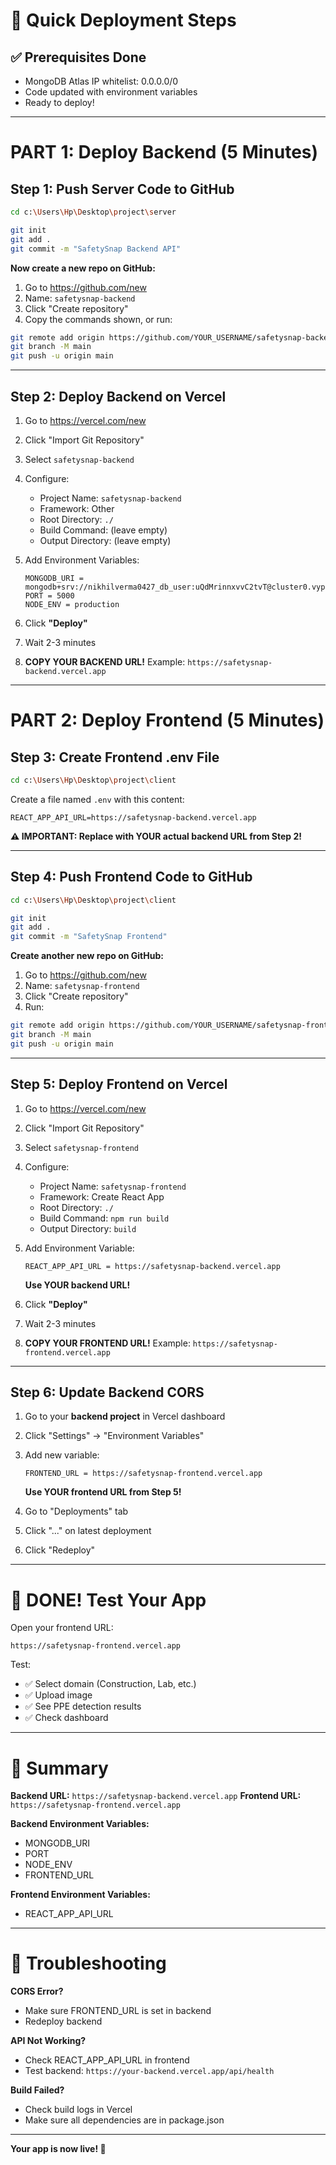 # 🚀 Quick Deployment Steps

## ✅ Prerequisites Done
- MongoDB Atlas IP whitelist: 0.0.0.0/0
- Code updated with environment variables
- Ready to deploy!

---

# PART 1: Deploy Backend (5 Minutes)

## Step 1: Push Server Code to GitHub

```bash
cd c:\Users\Hp\Desktop\project\server

git init
git add .
git commit -m "SafetySnap Backend API"
```

**Now create a new repo on GitHub:**
1. Go to https://github.com/new
2. Name: `safetysnap-backend`
3. Click "Create repository"
4. Copy the commands shown, or run:

```bash
git remote add origin https://github.com/YOUR_USERNAME/safetysnap-backend.git
git branch -M main
git push -u origin main
```

---

## Step 2: Deploy Backend on Vercel

1. Go to https://vercel.com/new
2. Click "Import Git Repository"
3. Select `safetysnap-backend`
4. Configure:
   - Project Name: `safetysnap-backend`
   - Framework: Other
   - Root Directory: `./`
   - Build Command: (leave empty)
   - Output Directory: (leave empty)

5. Add Environment Variables:
   ```
   MONGODB_URI = mongodb+srv://nikhilverma0427_db_user:uQdMrinnxvvC2tvT@cluster0.vypxu2f.mongodb.net/SafetySnap
   PORT = 5000
   NODE_ENV = production
   ```

6. Click **"Deploy"**

7. Wait 2-3 minutes

8. **COPY YOUR BACKEND URL!**
   Example: `https://safetysnap-backend.vercel.app`

---

# PART 2: Deploy Frontend (5 Minutes)

## Step 3: Create Frontend .env File

```bash
cd c:\Users\Hp\Desktop\project\client
```

Create a file named `.env` with this content:
```
REACT_APP_API_URL=https://safetysnap-backend.vercel.app
```

**⚠️ IMPORTANT: Replace with YOUR actual backend URL from Step 2!**

---

## Step 4: Push Frontend Code to GitHub

```bash
cd c:\Users\Hp\Desktop\project\client

git init
git add .
git commit -m "SafetySnap Frontend"
```

**Create another new repo on GitHub:**
1. Go to https://github.com/new
2. Name: `safetysnap-frontend`
3. Click "Create repository"
4. Run:

```bash
git remote add origin https://github.com/YOUR_USERNAME/safetysnap-frontend.git
git branch -M main
git push -u origin main
```

---

## Step 5: Deploy Frontend on Vercel

1. Go to https://vercel.com/new
2. Click "Import Git Repository"
3. Select `safetysnap-frontend`
4. Configure:
   - Project Name: `safetysnap-frontend`
   - Framework: Create React App
   - Root Directory: `./`
   - Build Command: `npm run build`
   - Output Directory: `build`

5. Add Environment Variable:
   ```
   REACT_APP_API_URL = https://safetysnap-backend.vercel.app
   ```
   **Use YOUR backend URL!**

6. Click **"Deploy"**

7. Wait 2-3 minutes

8. **COPY YOUR FRONTEND URL!**
   Example: `https://safetysnap-frontend.vercel.app`

---

## Step 6: Update Backend CORS

1. Go to your **backend project** in Vercel dashboard
2. Click "Settings" → "Environment Variables"
3. Add new variable:
   ```
   FRONTEND_URL = https://safetysnap-frontend.vercel.app
   ```
   **Use YOUR frontend URL from Step 5!**

4. Go to "Deployments" tab
5. Click "..." on latest deployment
6. Click "Redeploy"

---

# 🎉 DONE! Test Your App

Open your frontend URL:
```
https://safetysnap-frontend.vercel.app
```

Test:
- ✅ Select domain (Construction, Lab, etc.)
- ✅ Upload image
- ✅ See PPE detection results
- ✅ Check dashboard

---

# 📝 Summary

**Backend URL:** `https://safetysnap-backend.vercel.app`
**Frontend URL:** `https://safetysnap-frontend.vercel.app`

**Backend Environment Variables:**
- MONGODB_URI
- PORT
- NODE_ENV
- FRONTEND_URL

**Frontend Environment Variables:**
- REACT_APP_API_URL

---

# 🐛 Troubleshooting

**CORS Error?**
- Make sure FRONTEND_URL is set in backend
- Redeploy backend

**API Not Working?**
- Check REACT_APP_API_URL in frontend
- Test backend: `https://your-backend.vercel.app/api/health`

**Build Failed?**
- Check build logs in Vercel
- Make sure all dependencies are in package.json

---

**Your app is now live! 🚀**
